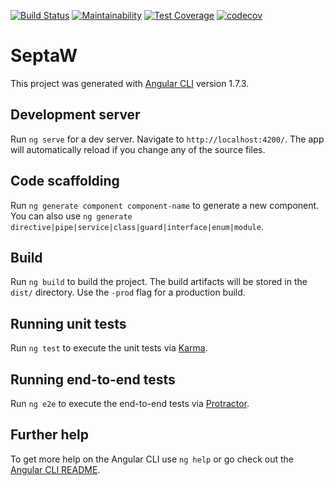[![Build Status](https://travis-ci.org/mchirico/septa-w.svg?branch=develop)](https://travis-ci.org/mchirico/septa-w)
[![Maintainability](https://api.codeclimate.com/v1/badges/9cd7821575c67d3268a8/maintainability)](https://codeclimate.com/github/mchirico/septa-w/maintainability)
[![Test Coverage](https://api.codeclimate.com/v1/badges/9cd7821575c67d3268a8/test_coverage)](https://codeclimate.com/github/mchirico/septa-w/test_coverage)
[![codecov](https://codecov.io/gh/mchirico/septa-w/branch/develop/graph/badge.svg)](https://codecov.io/gh/mchirico/septa-w)




# SeptaW

This project was generated with [Angular CLI](https://github.com/angular/angular-cli) version 1.7.3.

## Development server

Run `ng serve` for a dev server. Navigate to `http://localhost:4200/`. The app will automatically reload if you change any of the source files.

## Code scaffolding

Run `ng generate component component-name` to generate a new component. You can also use `ng generate directive|pipe|service|class|guard|interface|enum|module`.

## Build

Run `ng build` to build the project. The build artifacts will be stored in the `dist/` directory. Use the `-prod` flag for a production build.

## Running unit tests

Run `ng test` to execute the unit tests via [Karma](https://karma-runner.github.io).

## Running end-to-end tests

Run `ng e2e` to execute the end-to-end tests via [Protractor](http://www.protractortest.org/).

## Further help

To get more help on the Angular CLI use `ng help` or go check out the [Angular CLI README](https://github.com/angular/angular-cli/blob/master/README.md).
